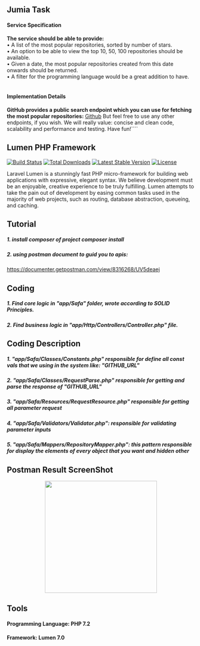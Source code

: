 ## Jumia Task

#### Service Specification
**The service should be able to provide:** <br/>
• A list of the most popular repositories, sorted by number of stars.<br/>
• An option to be able to view the top 10, 50, 100 repositories should be available.<br/>
• Given a date, the most popular repositories created from this date onwards should
be returned.<br/>
• A filter for the programming language would be a great addition to have.<br/><br/>
#### Implementation Details
**GitHub provides a public search endpoint which you can use for fetching the most
popular repositories:**
[Github](https://api.github.com/search/repositories?q=created:>2019-01-10&sort=stars&order=desc)
But feel free to use any other endpoints, if you wish.
We will really value: concise and clean code, scalability and performance and testing.
Have fun!````

## Lumen PHP Framework

[![Build Status](https://travis-ci.org/laravel/lumen-framework.svg)](https://travis-ci.org/laravel/lumen-framework)
[![Total Downloads](https://poser.pugx.org/laravel/lumen-framework/d/total.svg)](https://packagist.org/packages/laravel/lumen-framework)
[![Latest Stable Version](https://poser.pugx.org/laravel/lumen-framework/v/stable.svg)](https://packagist.org/packages/laravel/lumen-framework)
[![License](https://poser.pugx.org/laravel/lumen-framework/license.svg)](https://packagist.org/packages/laravel/lumen-framework)

Laravel Lumen is a stunningly fast PHP micro-framework for building web applications with expressive, elegant syntax. We believe development must be an enjoyable, creative experience to be truly fulfilling. Lumen attempts to take the pain out of development by easing common tasks used in the majority of web projects, such as routing, database abstraction, queueing, and caching.


## Tutorial

##### 1. install composer of project composer install
##### 2. using postman document to guid you to apis: <br/>
https://documenter.getpostman.com/view/8316268/UV5deaej

## Coding

##### 1. Find core logic in "app/Safa" folder, wrote according to SOLID Principles.<br/>
##### 2. Find business logic in "app/Http/Controllers/Controller.php" file.<br/>

## Coding Description

##### 1. "app/Safa/Classes/Constants.php" responsible for define all const vals that we using in the system like: "GITHUB_URL"<br/>
##### 2. "app/Safa/Classes/RequestParse.php" responsible for getting and parse the response of "GITHUB_URL"<br/>

##### 3. "app/Safa/Resources/RequestResource.php" responsible for getting all parameter request<br/>
##### 4. "app/Safa/Validators/Validator.php": responsible for validating parameter inputs<br/>

##### 5. "app/Safa/Mappers/RepositoryMapper.php": this pattern responsible for display the elements of every object that you want and hidden other<br/>

## Postman Result ScreenShot

<p align="center">
<img src="./resources/img/postman.jpg" style="height: 300px;" >
</p>

## Tools

#### Programming Language: PHP 7.2
#### Framework: Lumen 7.0
